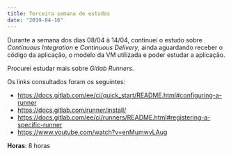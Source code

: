 ```yaml
---
title: Terceira semana de estudos
date: "2019-04-16"
---
```


Durante a semana dos dias 08/04 à 14/04, continuei o estudo sobre _Continuous Integration_ e _Continuous Delivery_, ainda aguardando receber o código da aplicação, o modelo da VM utilizada e poder estudar a aplicação.

Procurei estudar mais sobre _Gitlab Runners_.

Os links consultados foram os seguintes:

- https://docs.gitlab.com/ee/ci/quick_start/README.html#configuring-a-runner
- https://docs.gitlab.com/runner/install/
- https://docs.gitlab.com/ee/ci/runners/README.html#registering-a-specific-runner
- https://www.youtube.com/watch?v=enMumwvLAug

**Horas**: 8 horas
